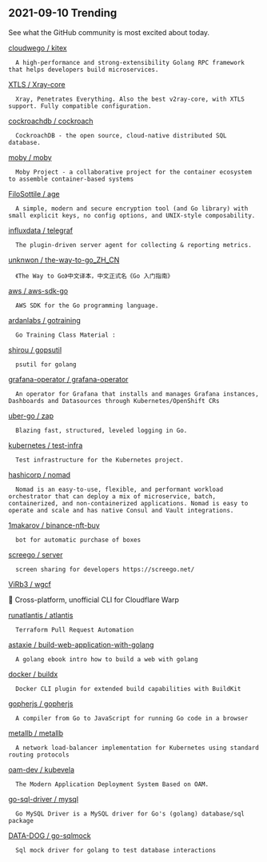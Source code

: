 ## 2021-09-10 Trending 
See what the GitHub community is most excited about today. 

[cloudwego / kitex](https://github.com/cloudwego/kitex) 

      A high-performance and strong-extensibility Golang RPC framework that helps developers build microservices.
     
[XTLS / Xray-core](https://github.com/XTLS/Xray-core) 

      Xray, Penetrates Everything. Also the best v2ray-core, with XTLS support. Fully compatible configuration.
     
[cockroachdb / cockroach](https://github.com/cockroachdb/cockroach) 

      CockroachDB - the open source, cloud-native distributed SQL database.
     
[moby / moby](https://github.com/moby/moby) 

      Moby Project - a collaborative project for the container ecosystem to assemble container-based systems
     
[FiloSottile / age](https://github.com/FiloSottile/age) 

      A simple, modern and secure encryption tool (and Go library) with small explicit keys, no config options, and UNIX-style composability.
     
[influxdata / telegraf](https://github.com/influxdata/telegraf) 

      The plugin-driven server agent for collecting & reporting metrics.
     
[unknwon / the-way-to-go_ZH_CN](https://github.com/unknwon/the-way-to-go_ZH_CN) 

      《The Way to Go》中文译本，中文正式名《Go 入门指南》
     
[aws / aws-sdk-go](https://github.com/aws/aws-sdk-go) 

      AWS SDK for the Go programming language.
     
[ardanlabs / gotraining](https://github.com/ardanlabs/gotraining) 

      Go Training Class Material : 
     
[shirou / gopsutil](https://github.com/shirou/gopsutil) 

      psutil for golang
     
[grafana-operator / grafana-operator](https://github.com/grafana-operator/grafana-operator) 

      An operator for Grafana that installs and manages Grafana instances, Dashboards and Datasources through Kubernetes/OpenShift CRs
     
[uber-go / zap](https://github.com/uber-go/zap) 

      Blazing fast, structured, leveled logging in Go.
     
[kubernetes / test-infra](https://github.com/kubernetes/test-infra) 

      Test infrastructure for the Kubernetes project.
     
[hashicorp / nomad](https://github.com/hashicorp/nomad) 

      Nomad is an easy-to-use, flexible, and performant workload orchestrator that can deploy a mix of microservice, batch, containerized, and non-containerized applications. Nomad is easy to operate and scale and has native Consul and Vault integrations.
     
[1makarov / binance-nft-buy](https://github.com/1makarov/binance-nft-buy) 

      bot for automatic purchase of boxes
     
[screego / server](https://github.com/screego/server) 

      screen sharing for developers https://screego.net/

     
[ViRb3 / wgcf](https://github.com/ViRb3/wgcf) 

      
🚤 Cross-platform, unofficial CLI for Cloudflare Warp
     
[runatlantis / atlantis](https://github.com/runatlantis/atlantis) 

      Terraform Pull Request Automation
     
[astaxie / build-web-application-with-golang](https://github.com/astaxie/build-web-application-with-golang) 

      A golang ebook intro how to build a web with golang
     
[docker / buildx](https://github.com/docker/buildx) 

      Docker CLI plugin for extended build capabilities with BuildKit
     
[gopherjs / gopherjs](https://github.com/gopherjs/gopherjs) 

      A compiler from Go to JavaScript for running Go code in a browser
     
[metallb / metallb](https://github.com/metallb/metallb) 

      A network load-balancer implementation for Kubernetes using standard routing protocols
     
[oam-dev / kubevela](https://github.com/oam-dev/kubevela) 

      The Modern Application Deployment System Based on OAM.
     
[go-sql-driver / mysql](https://github.com/go-sql-driver/mysql) 

      Go MySQL Driver is a MySQL driver for Go's (golang) database/sql package
     
[DATA-DOG / go-sqlmock](https://github.com/DATA-DOG/go-sqlmock) 

      Sql mock driver for golang to test database interactions
     
